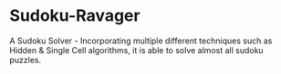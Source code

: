 Sudoku-Ravager
==============

A Sudoku Solver - Incorporating multiple different techniques such as Hidden & Single Cell algorithms, it is able to solve almost all sudoku puzzles.
